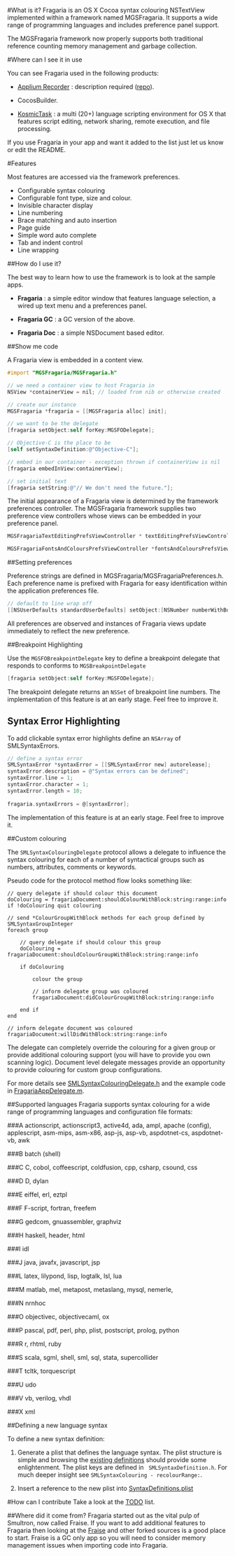 #What is it?
Fragaria is an OS X Cocoa syntax colouring NSTextView implemented within a framework named MGSFragaria. It supports a wide range of programming languages and includes preference panel support.

The MGSFragaria framework now properly supports both traditional reference counting memory management and garbage collection.

#Where can I see it in use

You can see Fragaria used in the following products:

* [Applium Recorder](http://appium.io) : description required ([repo](https://github.com/appium/appium)).

* CocosBuilder.

* [KosmicTask](http://www.mugginsoft.com) : a multi (20+) language  scripting environment for OS X that features script editing, network sharing, remote execution, and file processing.

If you use Fragaria in your app and want it added to the list just let us know or edit the README.

#Features

Most features are accessed via the framework preferences.

* Configurable syntax colouring
* Configurable font type, size and colour.
* Invisible character display
* Line numbering
* Brace matching and auto insertion
* Page guide
* Simple word auto complete
* Tab and indent control
* Line wrapping


##How do I use it?

The best way to learn how to use the framework is to look at the sample apps.

* __Fragaria__ : a simple editor window that features language selection, a wired up text menu and a preferences panel.

* __Fragaria GC__ : a GC version of the above.

* __Fragaria Doc__ : a simple NSDocument based editor.

##Show me code

A Fragaria view is embedded in a content view.


```objective-c
#import "MGSFragaria/MGSFragaria.h"

// we need a container view to host Fragaria in
NSView *containerView = nil; // loaded from nib or otherwise created

// create our instance
MGSFragaria *fragaria = [[MGSFragaria alloc] init];

// we want to be the delegate
[fragaria setObject:self forKey:MGSFODelegate];

// Objective-C is the place to be
[self setSyntaxDefinition:@"Objective-C"];

// embed in our container - exception thrown if containerView is nil
[fragaria embedInView:containerView];

// set initial text
[fragaria setString:@"// We don't need the future."];
```


The initial appearance of a Fragaria view is determined by the framework preferences controller. The MGSFragaria framework supplies two preference view controllers whose views can be embedded in your preference panel.


```objective-c
MGSFragariaTextEditingPrefsViewController * textEditingPrefsViewController = [MGSFragariaPreferences sharedInstance].textEditingPrefsViewController;

MGSFragariaFontsAndColoursPrefsViewController *fontsAndColoursPrefsViewController = [MGSFragariaPreferences sharedInstance].fontsAndColoursPrefsViewController;
```


##Setting preferences

Preference strings are defined in MGSFragaria/MGSFragariaPreferences.h. Each preference name is prefixed with Fragaria for easy identification within the application preferences file.

```objective-c
// default to line wrap off
[[NSUserDefaults standardUserDefaults] setObject:[NSNumber numberWithBool:NO] forKey:MGSFragariaPrefsLineWrapNewDocuments];
```


All preferences are observed and instances of Fragaria views update immediately to reflect the new preference.


##Breakpoint Highlighting

Use the `MGSFOBreakpointDelegate` key to define a breakpoint delegate that responds to conforms to `MGSBreakpointDelegate`

```objective-c
[fragaria setObject:self forKey:MGSFODelegate];
```

The breakpoint delegate returns an `NSSet` of breakpoint line numbers. The implementation of this feature is at an early stage. Feel free to improve it.

## Syntax Error Highlighting

To add clickable syntax error highlights define an `NSArray` of SMLSyntaxErrors.

```objective-c
// define a syntax error
SMLSyntaxError *syntaxError = [[SMLSyntaxError new] autorelease];
syntaxError.description = @"Syntax errors can be defined";
syntaxError.line = 1;
syntaxError.character = 1;
syntaxError.length = 10;
    
fragaria.syntaxErrors = @[syntaxError];
```

The implementation of this feature is at an early stage. Feel free to improve it.

##Custom colouring

The `SMLSyntaxColouringDelegate` protocol allows a delegate to influence the syntax colouring for each of a number of syntactical groups such as numbers, attributes, comments or keywords. 

Pseudo code for the protocol method flow looks something like:

    // query delegate if should colour this document
    doColouring = fragariaDocument:shouldColourWithBlock:string:range:info
	if !doColouring quit colouring
 
 	// send *ColourGroupWithBlock methods for each group defined by SMLSyntaxGroupInteger
 	foreach group
 
    	// query delegate if should colour this group
    	doColouring = fragariaDocument:shouldColourGroupWithBlock:string:range:info

    	if doColouring
 
        	colour the group
 
        	// inform delegate group was coloured
        	fragariaDocument:didColourGroupWithBlock:string:range:info
 
    	end if
 	end
 
 	// inform delegate document was coloured
 	fragariaDocument:willDidWithBlock:string:range:info

The delegate can completely override the colouring for a given group or provide additional colouring support (you will have to provide you own scanning logic). Document level delegate messages provide an opportunity to provide colouring for custom group configurations. 

For more details see [SMLSyntaxColouringDelegate.h](SMLSyntaxColouringDelegate.h) and  the example code in [FragariaAppDelegate.m](FragariaAppDelegate.m).


##Supported languages
Fragaria supports syntax colouring for a wide range of programming languages and configuration file formats:

###A
actionscript, 
actionscript3, 
active4d, 
ada, 
ampl, 
apache (config), 
applescript, 
asm-mips, 
asm-x86, 
asp-js, 
asp-vb, 
aspdotnet-cs, 
aspdotnet-vb, 
awk

###B
batch (shell)

###C
C, 
cobol, 
coffeescript, 
coldfusion, 
cpp, 
csharp, 
csound, 
css

###D
D, 
dylan

###E
eiffel, erl, eztpl

###F
F-script,
fortran,
freefem

###G
gedcom,
gnuassembler,
graphviz

###H
haskell,
header,
html

###I
idl

###J
java,
javafx,
javascript,
jsp

###L
latex,
lilypond,
lisp,
logtalk,
lsl,
lua

###M
matlab,
mel,
metapost,
metaslang,
mysql,
nemerle,

###N
nrnhoc


###O
objectivec,
objectivecaml,
ox

###P
pascal,
pdf,
perl,
php,
plist,
postscript,
prolog,
python

###R
r,
rhtml,
ruby

###S
scala,
sgml,
shell,
sml,
sql,
stata,
supercollider

###T
tcltk,
torquescript

###U
udo

###V
vb,
verilog,
vhdl

###X
xml

##Defining a new language syntax

To define a new syntax definition:

1. Generate a plist that defines the language syntax. The plist structure is simple and browsing the [existing definitions](Syntax%20Definitions) should provide some enlightenment. The plist keys are defined in ` SMLSyntaxDefinition.h`. For much deeper insight see `SMLSyntaxColouring - recolourRange:`.

2. Insert a reference to the new plist into [SyntaxDefinitions.plist](SyntaxDefinitions.plist)

#How can I contribute
Take a look at the [TODO](TODO.md) list.

##Where did it come from?
Fragaria started out as the vital pulp of Smultron, now called Fraise. If you want to add additional features to Fragaria then looking at the [Fraise](https://github.com/jfmoy/Fraise) and other forked sources is a good place to start. Fraise is a GC only app so you will need to consider memory management issues when importing code into Fragaria.



 
